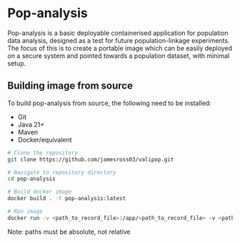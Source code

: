 # Pop-analysis
Pop-analysis is a basic deployable containerised application for population data analysis, designed as a test for future population-linkage experiments. The focus of this is to create a portable image which can be easily deployed on a secure system and pointed towards a population dataset, with minimal setup.

## Building image from source
To build pop-analysis from source, the following need to be installed:
- Git
- Java 21+
- Maven
- Docker/equivalent

```sh
# Clone the repository
git clone https://github.com/jamesross03/valipop.git

# Navigate to repository directory
cd pop-analysis

# Build docker image
docker build . -t pop-analysis:latest

# Run image
docker run -v <path_to_record_file>:/app/<path_to_record_file> -v <path_to_results_dir>:/app/<path_to_results_dir> pop-analysis:latest <path_to_record_file>
```

Note: paths must be absolute, not relative